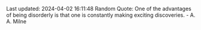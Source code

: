 Last updated: 2024-04-02 16:11:48
Random Quote: One of the advantages of being disorderly is that one is constantly making exciting discoveries. - A. A. Milne